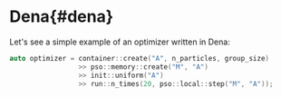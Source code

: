 # Dena{#dena}

Let's see a simple example of an optimizer written in Dena:  
```cpp
auto optimizer = container::create("A", n_particles, group_size)
                 >> pso::memory::create("M", "A")
                 >> init::uniform("A")
                 >> run::n_times(20, pso::local::step("M", "A"));
```